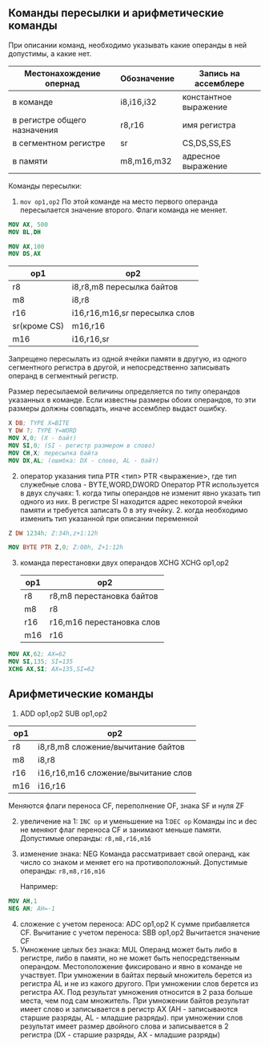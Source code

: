 ## Команды пересылки и арифметические команды

При описании команд, необходимо указывать какие операнды в ней допустимы, а какие нет.

| Местонахождение опернад      | Обозначение | Запись на ассемблере  |
| ---------------------------- | ----------- | --------------------- |
| в команде                    | i8,i16,i32  | константное выражение |
| в регистре общего назначения | r8,r16      | имя регистра          |
| в сегментном регистре        | sr          | CS,DS,SS,ES           |
| в памяти                     | m8,m16,m32  | адресное выражение    | 

Команды пересылки:
1. `mov op1,op2` 
   По этой команде на место первого операнда пересылается значение второго. Флаги команда не меняет.
   
```nasm
MOV AX, 500
MOV BL,DH
```

```nasm
MOV AX,100
MOV DS,AX
```

| op1          | op2                           |
| ------------ | ----------------------------- |
| r8           | i8,r8,m8 пересылка байтов     |
| m8           | i8,r8                         |
| r16          | i16,r16,m16,sr пересылка слов |
| sr(кроме CS) | m16,r16                       |
| m16          | i16,r16,sr                    | 

Запрещено пересылать из одной ячейки памяти в другую, из одного сегментного регистра в другой, и непосредственно записывать операнд в сегментный регистр.

Размер пересылаемой величины определяется по типу операндов указанных в команде. Если известны размеры обоих операндов, то эти размеры должны совпадать, иначе ассемблер выдаст ошибку.

```nasm
X DB; TYPE X=BITE
Y DW ?; TYPE Y=WORD
MOV X,0; (X - байт)
MOV SI,0; (SI - регистр размером в слово)
MOV CH,X; пересылка байта
MOV DX,AL; (ошибка: DX - слово, AL - байт)
```

2. оператор указания типа PTR
   <тип> PTR <выражение>, где тип служебные слова - BYTE,WORD,DWORD
   Оператор PTR используется в двух случаях:
	   1. когда типы операндов не изменит явно указать тип одного из них. В регистре SI находится адрес некоторой ячейки памяти и требуется записать 0 в эту ячейку.
	   2. когда необходимо изменить тип указанной при описании переменной
```nasm
Z DW 1234h; Z:34h,z+1:12h

MOV BYTE PTR Z,0; Z:00h, Z+1:12h
```

3. команда перестановки двух операндов XCHG
   XCHG op1,op2
   
   | op1 | op2                       |
   | --- | ------------------------- |
   | r8  | r8,m8 перестановка байтов |
   | m8  | r8                        |
   | r16 | r16,m16 перестановка слов |
   | m16 | r16                       | 

```nasm
MOV AX,62; AX=62
MOV SI,135; SI=135
XCHG AX,SI; AX=135,SI=62
```

## Арифметические команды

1. ADD op1,op2    SUB op1,op2

| op1 | op2                                 |
| --- | ----------------------------------- |
| r8  | i8,r8,m8 сложение/вычитание байтов  |
| m8  | i8,r8                               |
| r16 | i16,r16,m16 сложение/вычитание слов |
| m16 | i16,r16                             | 

Меняются флаги переноса CF, переполнение OF, знака SF и нуля ZF

2. увеличение на 1: `INC op` и уменьшение на 1:`DEC op`
   Команды inc и dec не меняют флаг переноса CF и занимают меньше памяти.
   Допустимые операнды: `r8,m8,r16,m16`
3. изменение знака: NEG 
   Команда рассматривает свой операнд, как число со знаком и меняет его на противоположный.
   Допустимые операнды: `r8,m8,r16,m16`
   
   Например:
   
```nasm
MOV AH,1
NEG AH; AH=-1

```

4. сложение с учетом переноса: ADC op1,op2
   К сумме прибавляется CF. 
   Вычитание с учетом переноса: SBB op1,op2
   Вычитается значение CF
5. Умножение целых без знака: MUL
   Операнд может быть либо в регистре, либо в памяти, но не может быть непосредственным операндом. Местоположение фиксировано и явно в команде не участвует. При умножении в байтах первый множитель берется из регистра AL и не из какого другого. При умножении слов берется из регистра AX. Под результат умножения относится в 2 раза больше места, чем под сам множитель. При умножении байтов результат имеет слово и записывается в регистр AX (AH - записываются старшие разряды, AL - младшие разряды). при умножении слов результат имеет размер двойного слова и записывается в 2 регистра (DX - старшие разряды, AX - младшие разряды)
